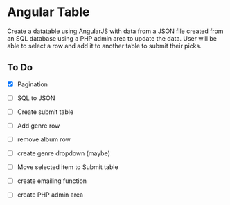 # Angular Table #

Create a datatable using AngularJS with data from a JSON file created from an SQL database using a PHP admin area to update the data. User will be able to select a row and add it to another table to submit their picks.

## To Do ##

- [X] Pagination
- [ ] SQL to JSON
- [ ] Create submit table
- [ ] Add genre row
- [ ] remove album row
- [ ] create genre dropdown (maybe)
- [ ] Move selected item to Submit table
- [ ] create emailing function
- [ ] create PHP admin area

